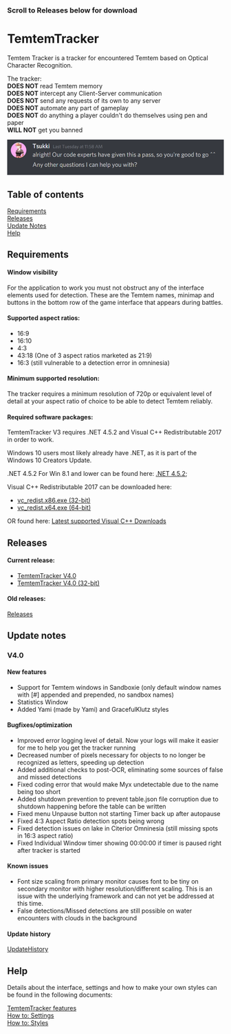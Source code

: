 ### Scroll to Releases below for download

# TemtemTracker
Temtem Tracker is a tracker for encountered Temtem based on Optical Character Recognition. 

The tracker:\
**DOES NOT** read Temtem memory\
**DOES NOT** intercept any Client-Server communication\
**DOES NOT** send any requests of its own to any server\
**DOES NOT** automate any part of gameplay\
**DOES NOT** do anything a player couldn't do themselves using pen and paper\
**WILL NOT** get you banned

![Good to go](Images/good2go.PNG)

## Table of contents

[Requirements](#Requirements)\
[Releases](#Releases)\
[Update Notes](#Update-notes)\
[Help](#Help)

## Requirements

#### Window visibility

For the application to work you must not obstruct any of the interface elements used for detection. These are the Temtem names, minimap and buttons in the bottom row of the game interface that appears during battles.

#### Supported aspect ratios:

- 16:9
- 16:10
- 4:3
- 43:18 (One of 3 aspect ratios marketed as 21:9)
- 16:3 (still vulnerable to a detection error in omninesia)

#### Minimum supported resolution:

The tracker requires a minimum resolution of 720p or equivalent level of detail at your aspect ratio of choice to be able to detect Temtem reliably.

#### Required software packages:
TemtemTracker V3 requires .NET 4.5.2  and Visual C++ Redistributable 2017 in order to work. 

Windows 10 users most likely already have .NET, as it is part of the Windows 10 Creators Update.

.NET 4.5.2 For Win 8.1 and lower can be found here: [.NET 4.5.2](https://www.microsoft.com/en-us/download/details.aspx?id=42642);

Visual C++ Redistributable 2017 can be downloaded here: 

- [vc_redist.x86.exe (32-bit)](https://aka.ms/vs/16/release/vc_redist.x86.exe)
- [vc_redist.x64.exe (64-bit)](https://aka.ms/vs/16/release/vc_redist.x64.exe) 

OR found here: [Latest supported Visual C++ Downloads](https://support.microsoft.com/en-us/help/2977003/the-latest-supported-visual-c-downloads)

## Releases

#### Current release:

- [TemtemTracker V4.0](https://github.com/mculig/TemtemTracker/releases/download/V4.0/TemtemTracker_v4.0_x64.zip)
- [TemtemTracker V4.0 (32-bit)](https://github.com/mculig/TemtemTracker/releases/download/V4.0/TemtemTracker_v4.0_x86.zip)

#### Old releases:

[Releases](https://github.com/mculig/TemtemTracker/releases)

## Update notes

### V4.0

#### New features

- Support for Temtem windows in Sandboxie (only default window names with [#] appended and prepended, no sandbox names)
- Statistics Window
- Added Yami (made by Yami) and GracefulKlutz styles

#### Bugfixes/optimization

- Improved error logging level of detail. Now your logs will make it easier for me to help you get the tracker running
- Decreased number of pixels necessary for objects to no longer be recognized as letters, speeding up detection
- Added additional checks to post-OCR, eliminating some sources of false and missed detections
- Fixed coding error that would make Myx undetectable due to the name being too short
- Added shutdown prevention to prevent table.json file corruption due to shutdown happening before the table can be written
- Fixed menu Unpause button not starting Timer back up after autopause
- Fixed 4:3 Aspect Ratio detection spots being wrong
- Fixed detection issues on lake in Citerior Omninesia (still missing spots in 16:3 aspect ratio)
- Fixed Individual Window timer showing 00:00:00 if timer is paused right after tracker is started

#### Known issues

- Font size scaling from primary monitor causes font to be tiny on secondary monitor with higher resolution/different scaling. This is an issue with the underlying framework and can not yet be addressed at this time. 
- False detections/Missed detections are still possible on water encounters with clouds in the background

#### Update history

[UpdateHistory](UpdateHistory.md)

## Help

Details about the interface, settings and how to make your own styles can be found in the following documents:

[TemtemTracker features](TemtemTrackerFeatures.md)\
[How to: Settings](HowToSettings.md)\
[How to: Styles](HowToStyles.md)
